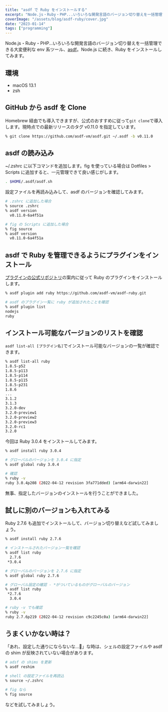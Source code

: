 ```yaml
---
title: "asdf で Ruby をインストールする"
excerpt: "Node.js・Ruby・PHP...いろいろな開発言語のバージョン切り替えを一括管理できる大変便利な asdf 。理解を深めるため、asdf で Ruby をインストールする手順をまとめました。"
coverImage: "/assets/blog/asdf-ruby/cover.jpg"
date: "2023-01-14"
tags: ["programming"]
---
```


Node.js・Ruby・PHP...いろいろな開発言語のバージョン切り替えを一括管理できる大変便利な env 系ツール、[asdf](https://asdf-vm.com/)。Node.js に続き、Ruby をインストールしてみます。

## 環境

- macOS 13.1
- zsh

## GitHub から asdf を Clone

Homebrew 経由でも導入できますが、公式のおすすめに従って`git clone`で導入します。現時点での最新リリースのタグ v0.11.0 を指定しています。

```sh
% git clone https://github.com/asdf-vm/asdf.git ~/.asdf -b v0.11.0
```

## asdf の読み込み

~/.zshrc に以下コマンドを追加します。fig を使っている場合は Dotfiles > Scripts に追加すると、一元管理できて良い感じがします。

```sh
. $HOME/.asdf/asdf.sh
```

設定ファイルを再読み込みして、asdf のバージョンを確認してみます。

```sh
# .zshrc に追加した場合
% source .zshrc
% asdf version
  v0.11.0-6a4f51a
```

```sh
# fig の Scripts に追加した場合
% fig source
% asdf version
  v0.11.0-6a4f51a
```

## asdf で Ruby を管理できるようにプラグインをインストール

[プラグインの公式リポジトリ](https://github.com/asdf-vm/asdf-ruby)の案内に従って Ruby のプラグインをインストールします。

```sh
% asdf plugin add ruby https://github.com/asdf-vm/asdf-ruby.git

# asdf のプラグイン一覧に ruby が追加されたことを確認
% asdf plugin list
nodejs
ruby
```

## インストール可能なバージョンのリストを確認

`asdf list-all [プラグイン名]`でインストール可能なバージョンの一覧が確認できます。

```sh
% asdf list-all ruby
1.8.5-p52
1.8.5-p113
1.8.5-p114
1.8.5-p115
1.8.5-p231
1.8.6
...
3.1.2
3.1.3
3.2.0-dev
3.2.0-preview1
3.2.0-preview2
3.2.0-preview3
3.2.0-rc1
3.2.0
```

今回は Ruby 3.0.4 をインストールしてみます。

```sh
% asdf install ruby 3.0.4

# グローバルのバージョンを 3.0.4 に指定
% asdf global ruby 3.0.4

# 確認
% ruby -v
ruby 3.0.4p208 (2022-04-12 revision 3fa771dded) [arm64-darwin22]
```

無事、指定したバージョンのインストールを行うことができました。

## 試しに別のバージョンも入れてみる

Ruby 2.7.6 も追加でインストールして、バージョン切り替えなど試してみましょう。

```sh
% asdf install ruby 2.7.6

# インストールされたバージョン一覧を確認
% asdf list ruby
  2.7.6
 *3.0.4

# グローバルのバージョンを 2.7.6 に指定
% asdf global ruby 2.7.6

# グローバル設定の確認 - *がついているものがグローバルのバージョン
% asdf list ruby
 *2.7.6
  3.0.4

# ruby -v でも確認
% ruby -v
ruby 2.7.6p219 (2022-04-12 revision c9c2245c0a) [arm64-darwin22]
```

## うまくいかない時は？

「あれ、設定した通りにならないな...🤔」な時は、シェルの設定ファイルや asdf の shim が反映されていない場合があります。

```sh
# adsf の shims を更新
% asdf reshim

# shell の設定ファイルを再読込
% source ~/.zshrc

# fig なら
% fig source
```

などを試してみましょう。
